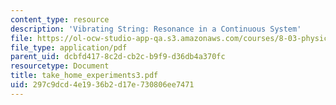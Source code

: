 ```yaml
---
content_type: resource
description: 'Vibrating String: Resonance in a Continuous System'
file: https://ol-ocw-studio-app-qa.s3.amazonaws.com/courses/8-03-physics-iii-spring-2003/297c9dcd4e1936b2d17e730806ee7471_take_home_experiments3.pdf
file_type: application/pdf
parent_uid: dcbfd417-8c2d-cb2c-b9f9-d36db4a370fc
resourcetype: Document
title: take_home_experiments3.pdf
uid: 297c9dcd-4e19-36b2-d17e-730806ee7471
---
```

